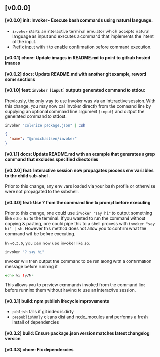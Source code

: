 ## [v0.0.0]
#### [v0.0.0] init: Invoker - Execute bash commands using natural language.

- `invoker` starts an interactive terminal emulator which accepts natural language
  as input and executes a command that implements the intent of the input.
- Prefix input with `?` to enable confirmation before command execution.

#### [v0.0.1] chore: Update images in README.md to point to github hosted images

#### [v0.0.2] docs: Update README.md with another git example, reword some sections

#### [v0.1.0] feat: `invoker [input]` outputs generated command to stdout

Previously, the only way to use Invoker was via an interactive session.
With this change, you may now call Invoker directly from the command line by supplying an optional
command line argument `[input]` and output the generated command to
stdout.

```sh
invoker "colorize package.json" | zsh
```

```json
{
  "name": "@prmichaelsen/invoker"
}
```

#### [v0.1.1] docs: Update README.md with an example that generates a grep command that excludes specified directories

#### [v0.2.0] feat: Interactive session now propagates process env variables to the child sub-shell.

Prior to this change, any env vars loaded via your bash profile or 
otherwise were not propagated to the subshell.

#### [v0.3.0] feat: Use ? from the command line to prompt before executing

Prior to this change, one could use `invoker "say hi"` to output something like
`echo hi` to the terminal. If you wanted to run the command without copying & pasting,
one could pipe this to a shell process with `invoker "say hi" | sh`.
However this method does not allow you to confirm what the command will be
before executing. 

In `v0.3.0`, you can now use invoker like so:

```sh
invoker "? say hi"
```

Invoker will then output the command to be run along with
a confirmation message before running it

```sh
echo hi (y/N)
```

This allows you to preview commands invoked from the command line
before running them without having to use an interactive session.

#### [v0.3.1] build: npm publish lifecycle improvements
* `publish` fails if git index is dirty
* `prepublishOnly` cleans dist and node_modules and performs a fresh install of dependencies

#### [v0.3.2] build: Ensure package.json version matches latest changelog version

#### [v0.3.3] chore: Fix dependencies